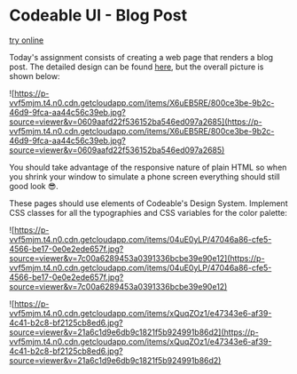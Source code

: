 # Codeable UI - Blog Post

[try online](mhatw-blog-website.vercel.app)

Today's assignment consists of creating a web page that renders a blog post. The
detailed design can be found
[here](https://www.figma.com/file/bTvI0it8i6PWUgL4P8kb5B/?node-id=32%3A1158),
but the overall picture is shown below:

![https://p-vvf5mjm.t4.n0.cdn.getcloudapp.com/items/X6uEB5RE/800ce3be-9b2c-46d9-9fca-aa44c56c39eb.jpg?source=viewer&v=0609aafd22f536152ba546ed097a2685](https://p-vvf5mjm.t4.n0.cdn.getcloudapp.com/items/X6uEB5RE/800ce3be-9b2c-46d9-9fca-aa44c56c39eb.jpg?source=viewer&v=0609aafd22f536152ba546ed097a2685)

You should take advantage of the responsive nature of plain HTML so when you
shrink your window to simulate a phone screen everything should still good look
😎.

These pages should use elements of Codeable's Design System. Implement CSS
classes for all the typographies and CSS variables for the color palette:

![https://p-vvf5mjm.t4.n0.cdn.getcloudapp.com/items/04uE0yLP/47046a86-cfe5-4566-be17-0e0e2ede657f.jpg?source=viewer&v=7c00a6289453a0391336bcbe39e90e12](https://p-vvf5mjm.t4.n0.cdn.getcloudapp.com/items/04uE0yLP/47046a86-cfe5-4566-be17-0e0e2ede657f.jpg?source=viewer&v=7c00a6289453a0391336bcbe39e90e12)

![https://p-vvf5mjm.t4.n0.cdn.getcloudapp.com/items/xQuqZOz1/e47343e6-af39-4c41-b2c8-bf2125cb8ed6.jpg?source=viewer&v=21a6c1d9e6db9c1821f5b924991b86d2](https://p-vvf5mjm.t4.n0.cdn.getcloudapp.com/items/xQuqZOz1/e47343e6-af39-4c41-b2c8-bf2125cb8ed6.jpg?source=viewer&v=21a6c1d9e6db9c1821f5b924991b86d2)
